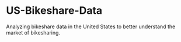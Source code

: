# US-Bikeshare-Data
Analyzing bikeshare data in the United States to better understand the market of bikesharing.
